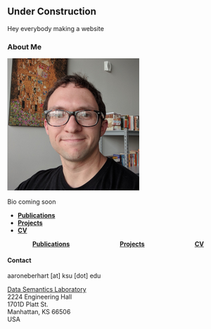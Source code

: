 ## Under Construction

Hey everybody making a website

### About Me

![Pcture of me](me.png)<!-- .element height="35%" width="35%" -->

Bio coming soon

- [**Publications**](papers.md)
- [**Projects**](projects.md)
- [**CV**](cv.md)

<div style="display: flex;flex-direction: row;flex-wrap: nowrap;justify-content: space-around;align-items: center;">
  <div><a href="https://aaroneberhart.github.io/me/papers.html"><b>Publications</b></a></div>
  <div><a href="https://aaroneberhart.github.io/me/projects.html"><b>Projects</b></a></div>
  <div><a href="https://aaroneberhart.github.io/me/cv.html"><b>CV</b></a></div>
</div>

#### Contact

aaroneberhart \[at\] ksu \[dot\] edu

[Data Semantics Laboratory](https://daselab.cs.ksu.edu/)<br/>
2224 Engineering Hall<br/>
1701D Platt St.<br/>
Manhattan, KS 66506<br/>
USA
